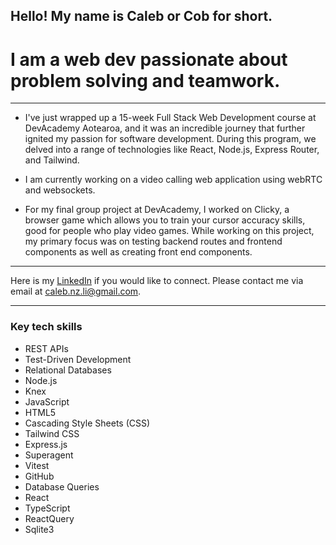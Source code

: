 ## Hello! My name is Caleb or Cob for short. 

# I am a web dev passionate about problem solving and teamwork.
-------------

- I've just wrapped up a 15-week Full Stack Web Development course at DevAcademy Aotearoa, and it was an incredible journey that further ignited my passion for software development. During this program, we delved into a range of technologies like React, Node.js, Express Router, and Tailwind.
  
* I am currently working on a video calling web application using webRTC and websockets.
  
+ For my final group project at DevAcademy, I worked on Clicky, a browser game which allows you to train your cursor accuracy skills, good for people who play video games. While working on this project, my primary focus was on testing backend routes and frontend components as well as creating front end components.

-------------

Here is my [LinkedIn](https://www.linkedin.com/in/caleb-li-0b3084272/) if you would like to connect. 
Please contact me via email at caleb.nz.li@gmail.com.

-------------

### Key tech skills 
- REST APIs
- Test-Driven Development
- Relational Databases
- Node.js
- Knex
- JavaScript
- HTML5
- Cascading Style Sheets (CSS)
- Tailwind CSS
- Express.js
- Superagent
- Vitest
- GitHub
- Database Queries
- React
- TypeScript
- ReactQuery
- Sqlite3
